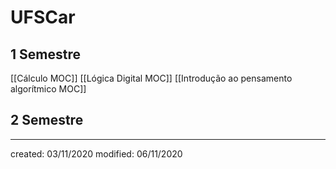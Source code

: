 # UFSCar
## 1 Semestre

[[Cálculo MOC]]
[[Lógica Digital MOC]]
[[Introdução ao pensamento algorítmico MOC]]

## 2 Semestre

---

created: 03/11/2020
modified: 06/11/2020